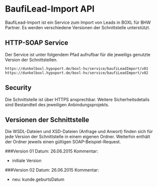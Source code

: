 # BaufiLead-Import API

BaufiLead-Import ist ein Service zum Import von Leads in BOXL für BHW Partner.
Es werden verschiedene Versionen der Schnittstelle unterstützt.

## HTTP-SOAP Service
Der Service ist unter folgendem Pfad aufrufbar für die jeweiligs genutzte Version der Schnittstellen.
```
https://dunkelboxl.hypoport.de/boxl-hv/service/baufiLeadImport/v01
https://dunkelboxl.hypoport.de/boxl-hv/service/baufiLeadImport/v02
```
## Security
Die Schnittstelle ist über HTTPS ansprechbar.
Weitere Sicherheitsdetails sind Bestandteil des jeweiligen Anbindungsprojekts.

## Versionen der Schnittstelle
Die WSDL-Dateien und XSD-Dateien (Anfrage und Anwort) finden sich für jede Version der Schnittstelle in einem eigenen Ordner.
Weiterhin enthält der Ordner jeweils einen gültigen SOAP-Beispiel-Request.

###Version 01
Datum: 26.06.2015
Kommentar:
- initiale Version

###Version 02
Datum: 26.06.2015
Kommentar:
- neu: kunde.geburtsDatum
